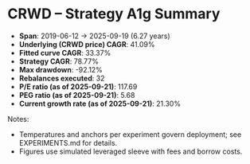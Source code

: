 # CRWD – Strategy A1g Summary

- **Span**: 2019-06-12 → 2025-09-19 (6.27 years)
- **Underlying (CRWD price) CAGR**: 41.09%
- **Fitted curve CAGR**: 33.37%
- **Strategy CAGR**: 78.77%
- **Max drawdown**: -92.12%
- **Rebalances executed**: 32
- **P/E ratio (as of 2025-09-21)**: 117.69
- **PEG ratio (as of 2025-09-21)**: 5.68
- **Current growth rate (as of 2025-09-21)**: 21.30%

Notes:

- Temperatures and anchors per experiment govern deployment; see EXPERIMENTS.md for details.
- Figures use simulated leveraged sleeve with fees and borrow costs.

